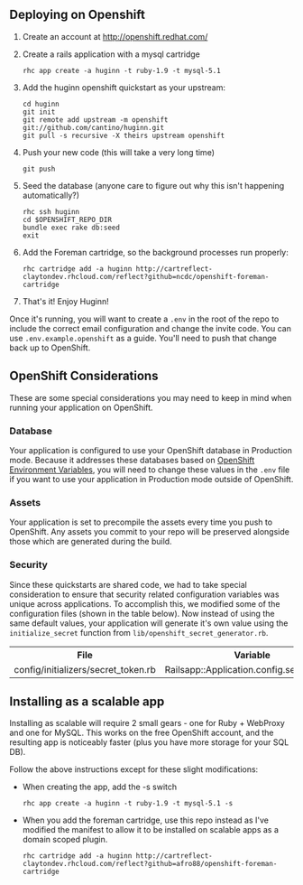 ## Deploying on Openshift

1. Create an account at http://openshift.redhat.com/

1. Create a rails application with a mysql cartridge

    ```
    rhc app create -a huginn -t ruby-1.9 -t mysql-5.1
    ```

1. Add the huginn openshift quickstart as your upstream:

    ```
    cd huginn
    git init
    git remote add upstream -m openshift git://github.com/cantino/huginn.git
    git pull -s recursive -X theirs upstream openshift
    ```

1. Push your new code (this will take a very long time)

    ```
    git push
    ```

1. Seed the database (anyone care to figure out why this isn't happening automatically?)

   ```
   rhc ssh huginn
   cd $OPENSHIFT_REPO_DIR
   bundle exec rake db:seed
   exit
   ```

1. Add the Foreman cartridge, so the background processes run properly:

   ```
   rhc cartridge add -a huginn http://cartreflect-claytondev.rhcloud.com/reflect?github=ncdc/openshift-foreman-cartridge 
   ```

1. That's it! Enjoy Huginn!

Once it's running, you will want to create a `.env` in the root of the repo to include the correct email configuration and change the invite code. You can use `.env.example.openshift` as a guide. You'll need to push that change back up to OpenShift.

## OpenShift Considerations

These are some special considerations you may need to keep in mind when running your application on OpenShift.

### Database
Your application is configured to use your OpenShift database in Production mode.  Because it addresses these databases based on [OpenShift Environment Variables](http://red.ht/NvNoXC), you will need to change these values in the `.env` file if you want to use your application in Production mode outside of OpenShift.

### Assets

Your application is set to precompile the assets every time you push to OpenShift. Any assets you commit to your repo will be preserved alongside those which are generated during the build.

### Security

Since these quickstarts are shared code, we had to take special consideration to ensure that security related configuration variables was unique across applications. To accomplish this, we modified some of the configuration files (shown in the table below). Now instead of using the same default values, your application will generate it's own value using the `initialize_secret` function from `lib/openshift_secret_generator.rb`.

<table>
  <tr>
    <th>File</th>
    <th>Variable</th>
  </tr>
  <tr>
    <td>config/initializers/secret_token.rb</td> 
    <td>Railsapp::Application.config.secret_token</td>
  </tr>
</table>

## Installing as a scalable app

Installing as scalable will require 2 small gears - one for Ruby + WebProxy and one for MySQL. This works on the free OpenShift account, and the resulting app is noticeably faster (plus you have more storage for your SQL DB). 

Follow the above instructions except for these slight modifications:
* When creating the app, add the -s switch

    ```
    rhc app create -a huginn -t ruby-1.9 -t mysql-5.1 -s
    ```

* When you add the foreman cartridge, use this repo instead as I've modified the manifest to allow it to be installed on scalable apps as a domain scoped plugin.

    ```
    rhc cartridge add -a huginn http://cartreflect-claytondev.rhcloud.com/reflect?github=afro88/openshift-foreman-cartridge 
    ```